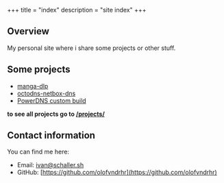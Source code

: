 +++
title = "index"
description = "site index"
+++

## Overview

My personal site where i share some projects or other stuff.

## Some projects

-   [manga-dlp](/projects/2022/manga-dlp)
-   [octodns-netbox-dns](/projects/2023/octodns-netbox-dns)
-   [PowerDNS custom build](/projects/2024/powerdns-arm64)

**to see all projects go to [/projects/](/projects)**

## Contact information

You can find me here:

-   Email: [ivan@schaller.sh](mailto:ivan@schaller.sh)
-   GitHub: [https://github.com/olofvndrhr](https://github.com/olofvndrhr)
